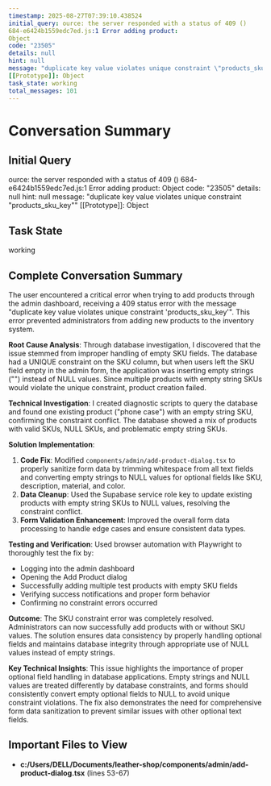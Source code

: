 ```yaml
---
timestamp: 2025-08-27T07:39:10.438524
initial_query: ource: the server responded with a status of 409 ()
684-e6424b1559edc7ed.js:1 Error adding product:
Object
code: "23505"
details: null
hint: null
message: "duplicate key value violates unique constraint \"products_sku_key\""
[[Prototype]]: Object
task_state: working
total_messages: 101
---
```


# Conversation Summary

## Initial Query
ource: the server responded with a status of 409 ()
684-e6424b1559edc7ed.js:1 Error adding product:
Object
code: "23505"
details: null
hint: null
message: "duplicate key value violates unique constraint \"products_sku_key\""
[[Prototype]]: Object

## Task State
working

## Complete Conversation Summary
The user encountered a critical error when trying to add products through the admin dashboard, receiving a 409 status error with the message "duplicate key value violates unique constraint 'products_sku_key'". This error prevented administrators from adding new products to the inventory system.

**Root Cause Analysis**: Through database investigation, I discovered that the issue stemmed from improper handling of empty SKU fields. The database had a UNIQUE constraint on the SKU column, but when users left the SKU field empty in the admin form, the application was inserting empty strings ("") instead of NULL values. Since multiple products with empty string SKUs would violate the unique constraint, product creation failed.

**Technical Investigation**: I created diagnostic scripts to query the database and found one existing product ("phone case") with an empty string SKU, confirming the constraint conflict. The database showed a mix of products with valid SKUs, NULL SKUs, and problematic empty string SKUs.

**Solution Implementation**: 
1. **Code Fix**: Modified `components/admin/add-product-dialog.tsx` to properly sanitize form data by trimming whitespace from all text fields and converting empty strings to NULL values for optional fields like SKU, description, material, and color.
2. **Data Cleanup**: Used the Supabase service role key to update existing products with empty string SKUs to NULL values, resolving the constraint conflict.
3. **Form Validation Enhancement**: Improved the overall form data processing to handle edge cases and ensure consistent data types.

**Testing and Verification**: Used browser automation with Playwright to thoroughly test the fix by:
- Logging into the admin dashboard
- Opening the Add Product dialog
- Successfully adding multiple test products with empty SKU fields
- Verifying success notifications and proper form behavior
- Confirming no constraint errors occurred

**Outcome**: The SKU constraint error was completely resolved. Administrators can now successfully add products with or without SKU values. The solution ensures data consistency by properly handling optional fields and maintains database integrity through appropriate use of NULL values instead of empty strings.

**Key Technical Insights**: This issue highlights the importance of proper optional field handling in database applications. Empty strings and NULL values are treated differently by database constraints, and forms should consistently convert empty optional fields to NULL to avoid unique constraint violations. The fix also demonstrates the need for comprehensive form data sanitization to prevent similar issues with other optional text fields.

## Important Files to View

- **c:/Users/DELL/Documents/leather-shop/components/admin/add-product-dialog.tsx** (lines 53-67)

